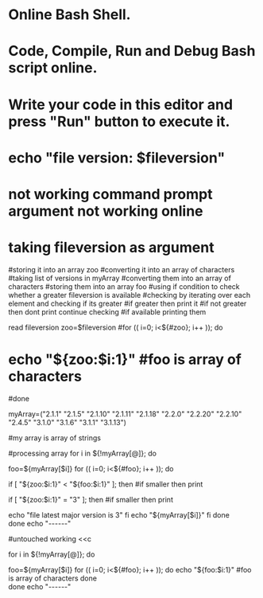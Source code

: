 #                             Online Bash Shell.
#                 Code, Compile, Run and Debug Bash script online.
# Write your code in this editor and press "Run" button to execute it.


# echo "file version: $fileversion" 
# not working command prompt argument not working online



# taking fileversion as argument
#storing it into an array zoo
#converting it into an array of characters
#taking list of versions in myArray
#converting them into an array of characters
#storing them into an array foo 
#using if condition to check whether a greater fileversion is available
#checking by iterating over each element and checking if its greater
#if greater then print it
#if not greater then dont print continue checking
#if available printing them



read fileversion
 zoo=$fileversion
#for (( i=0; i<${#zoo}; i++ )); do
 # echo "${zoo:$i:1}"                       #foo is array of characters
#done  

myArray=("2.1.1" "2.1.5" "2.1.10" "2.1.11" "2.1.18" "2.2.0" "2.2.20" "2.2.10" "2.4.5" "3.1.0" "3.1.6" "3.1.1" "3.1.13")
    
#my array is array of strings

#processing array
for i in ${!myArray[@]}; do

  foo=${myArray[$i]}
for (( i=0; i<${#foo}; i++ )); do

  if [ "${zoo:$i:1}" < "${foo:$i:1}" ]; then    #if smaller then print
  
if [ "${zoo:$i:1}" = "3" ]; then    #if smaller then print
  
  echo "file latest major version is 3"
fi
  echo "${myArray[$i]}"
fi
done  
done
  echo "------"
  
  #untouched working
  <<c
  
  for i in ${!myArray[@]}; do

  foo=${myArray[$i]}
for (( i=0; i<${#foo}; i++ )); do
  echo "${foo:$i:1}"    #foo is array of characters
done  
done
  echo "------"



  
  
  
  
  
  
